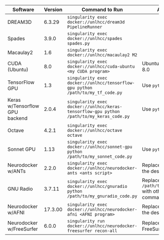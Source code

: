 | Software       | Version  | Command to Run | Additional Notes |
| --------       | -------- | --------       | ----- |
| DREAM3D        | 6.3.29    | `singularity exec docker://unlhcc/dream3d PipelineRunner`        | |
| Spades         | 3.9.0     | `singularity exec docker://unlhcc/spades spades.py` | |
| Macaulay2      | 1.6       | `singularity exec docker://unlhcc/macaulay2 M2` | |
| CUDA (Ubuntu)  | 8.0       | `singularity exec docker://unlhcc/cuda-ubuntu <my CUDA program>` | Ubuntu 16.04.1 LTS w/CUDA 8.0 |
| TensorFlow GPU | 1.3          | `singularity exec docker://unlhcc/tensorflow-gpu python /path/to/my_tf_code.py` | Use `python3` for Python3 code |
| Keras w/Tensorflow GPU backend| 2.0.4     | `singularity exec docker://unlhcc/keras-tensorflow-gpu python /path/to/my_keras_code.py` | Use `python3` for Python3 code |
| Octave         | 4.2.1     | `singularity exec docker://unlhcc/octave octave` | |
| Sonnet GPU     | 1.13      | `singularity exec docker://unlhcc/sonnet-gpu python /path/to/my_sonnet_code.py` | Use `python3` for Python3 code |
| Neurodocker w/ANTs | 2.2.0 | `singularity exec docker://unlhcc/neurodocker-ants <ants script>` | Replace `<ants script>` with the desired ANTs program |
| GNU Radio      | 3.7.11    | `singularity exec docker://unlhcc/gnuradio python /path/to/my_gnuradio_code.py` | Replace `python /path/to/my_gnuradio_code.py` with other GNU Radio commands to run |
| Neurodocker w/AFNI | 17.3.00 | `singularity exec docker://unlhcc/neurodocker-afni <AFNI program>` | Replace `<AFNI program>` with the desired AFNI program |
| Neurodocker w/FreeSurfer | 6.0.0 | `singularity run docker://unlhcc/neurodocker-freesurfer recon-all` | Replace `recon-all` with other FreeSurfer commands to run |
